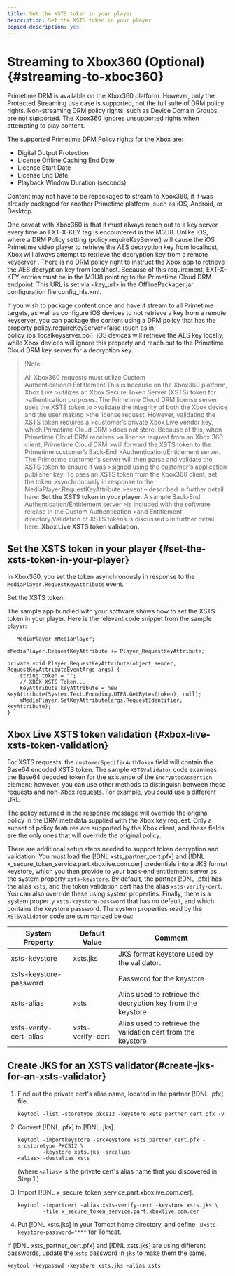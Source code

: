 ```yaml
---
title: Set the XSTS token in your player
description: Set the XSTS token in your player
copied-description: yes
---
```


# Streaming to Xbox360 (Optional) {#streaming-to-xboc360} 

Primetime DRM is available on the Xbox360 platform. However, only the Protected Streaming use case is supported, not the full suite of DRM policy rights. Non-streaming DRM policy rights, such as Device Domain Groups, are not supported. The Xbox360 ignores unsupported rights when attempting to play content.

The supported Primetime DRM Policy rights for the Xbox are:
* Digital Output Protection
* License Offline Caching End Date
* License Start Date
* License End Date
* Playback Window Duration (seconds)

Content may not have to be repackaged to stream to Xbox360, if it was already packaged for another Primetime platform, such as iOS, Android, or Desktop.

One caveat with Xbox360 is that it must always reach out to a key server every time an EXT-X-KEY tag is encountered in the M3U8. Unlike iOS, where a DRM Policy setting (policy.requireKeyServer) will cause the iOS Primetime video player to retrieve the AES decryption key from localhost, Xbox will always attempt to retrieve the decryption key from a remote keyserver . There is no DRM policy right to instruct the Xbox app to retrieve the AES decryption
key from localhost. Because of this requirement, EXT-X-KEY entries must be in the M3U8 pointing to the Primetime Cloud DRM endpoint. This URL is set via <key_url> in the OfflinePackager.jar configuration file config_hls.xml.

If you wish to package content once and have it stream to all  Primetime targets, as well as configure iOS devices to not retrieve a key from a remote keyserver, you can package the content using a DRM policy that has the property policy.requireKeyServer=false (such as in policy_ios_localkeyserver.pol). iOS devices will retrieve the AES key locally, while Xbox devices will ignore this property and reach out to the Primetime Cloud DRM key server
for a decryption key.

>!Note
>
>All Xbox360 requests must utilize Custom Authentication/>Entitlement.This is because on the Xbox360 platform, Xbox Live >utilizes an Xbox Secure Token Server (XSTS) token for >athentication purposes.
>The Primetime Cloud DRM license server uses the XSTS token to >validate the integrity of both the Xbox device and the user making >the license request. However, validating the XSTS token requires a >customer’s private Xbox Live vendor key, which Primetime Cloud DRM >does not store. Because of this, when Primetime Cloud DRM receives >a license request from an Xbox 360 client, Primetime Cloud DRM >will forward the XSTS token to the Primetime customer’s Back-End >Authentication/Entitlement server. The Primetime customer's server
>will then parse and validate the XSTS token to ensure it was >signed using the customer's application publisher key.
>To pass an XSTS token from the Xbox360 client, set the token >synchronously in response to the MediaPlayer.RequestKeyAttribute >event – described in further detail here: **Set the XSTS token in your player.** A sample Back-End Authentication/Entitlement server >is included with the software release in the Custom Authentication >and Entitlement directory.Validation of XSTS tokens is discussed >in further detail here: **Xbox Live XSTS token validation.**


## Set the XSTS token in your player {#set-the-xsts-token-in-your-player}

In Xbox360, you set the token asynchronously in response to the `MediaPlayer.RequestKeyAttribute` event. 

Set the XSTS token.

   The sample app bundled with your software shows how to set the XSTS token in your player. Here is the relevant code snippet from the sample player: 

   ```
      MediaPlayer mMediaPlayer;  
    
   mMediaPlayer.RequestKeyAttribute += Player_RequestKeyAttribute;  
    
   private void Player_RequestKeyAttribute(object sender, RequestKeyAttributeEventArgs args) {  
       string token = "";  
       // XBOX XSTS Token...  
       KeyAttribute keyAttribute = new KeyAttribute(System.Text.Encoding.UTF8.GetBytes(token), null);  
       mMediaPlayer.SetKeyAttribute(args.RequestIdentifier, keyAttribute);  
   } 
   
   ```

## Xbox Live XSTS token validation {#xbox-live-xsts-token-validation}

For XSTS requests, the `customerSpecificAuthToken` field will contain the Base64 encoded XSTS token. The sample `XSTSValidator` code examines the Base64 decoded token for the existence of the `EncryptedAssertion` element; however, you can use other methods to distinguish between these requests and non-Xbox requests. For example, you could use a different URL.

The policy returned in the response message will override the original policy in the DRM metadata supplied with the Xbox key request. Only a subset of policy features are supported by the Xbox client, and these fields are the only ones that will override the original policy.

There are additional setup steps needed to support token decryption and validation. You must load the [!DNL xsts_partner_cert.pfx] and [!DNL x_secure_token_service.part.xboxlive.com.cer] credentials into a JKS format keystore, which you then provide to your back-end entitlement server as the system property `xsts-keystore`. By default, the partner [!DNL .pfx] has the alias `xsts`, and the token validation cert has the alias `xsts-verify-cert`. You can also override these using system properties. Finally, there is a system property `xsts-keystore-password` that has no default, and which contains the keystore password. The system properties read by the `XSTSValidator` code are summarized below:

|  System Property  | Default Value  | Comment  |
|---|---|---|
|  xsts-keystore  | xsts.jks  | JKS format keystore used by the validator.  |
|  xsts-keystore-password  | | Password for the keystore  |
|  xsts-alias  | xsts  | Alias used to retrieve the decryption key from the keystore  |
|  xsts-verify-cert-alias  | xsts-verify-cert  | Alias used to retrieve the validation cert from the keystore  |

## Create JKS for an XSTS validator{#create-jks-for-an-xsts-validator}

1. Find out the private cert's alias name, located in the partner [!DNL .pfx] file.

   ```
   keytool -list -storetype pkcs12 -keystore xsts_partner_cert.pfx -v 
   ```

1. Convert [!DNL .pfx] to [!DNL .jks].

   ```
   keytool -importkeystore -srckeystore xsts_partner_cert.pfx -srcstoretype PKCS12 \  
           -keystore xsts.jks -srcalias  
   <alias> -destalias xsts
   ```

   (where `<alias>` is the private cert's alias name that you discovered in Step 1.)
1. Import [!DNL x_secure_token_service.part.xboxlive.com.cer].

   ```
   keytool -importcert -alias xsts-verify-cert -keystore xsts.jks \  
           -file x_secure_token_service.part.xboxlive.com.cer 
   ```

1. Put [!DNL xsts.jks] in your Tomcat home directory, and define `-Dxsts-keystore-password=****` for Tomcat.

If [!DNL xsts_partner_cert.pfx] and [!DNL xsts.jks] are using different passwords, update the `xsts` password in `jks` to make them the same. 

```
keytool -keypasswd -keystore xsts.jks -alias xsts 
```